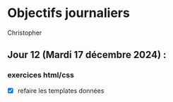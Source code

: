 # Objectifs journaliers

Christopher

## Jour 12 (Mardi 17 décembre 2024) :

### exercices html/css

- [x] refaire les templates données
